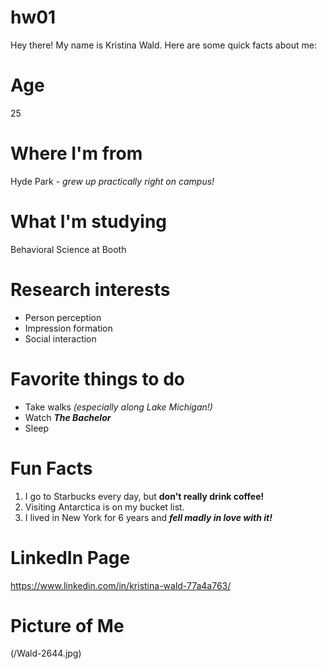 # hw01

Hey there!  My name is Kristina Wald.  Here are some quick facts about me:

# Age
25

# Where I'm from
Hyde Park - *grew up practically right on campus!*

# What I'm studying
Behavioral Science at Booth

# Research interests
* Person perception
* Impression formation
* Social interaction

# Favorite things to do
* Take walks *(especially along Lake Michigan!)*
* Watch _**The Bachelor**_
* Sleep

# Fun Facts
1. I go to Starbucks every day, but **don't really drink coffee!**
1. Visiting Antarctica is on my bucket list.
1. I lived in New York for 6 years and _**fell madly in love with it!**_

# LinkedIn Page
https://www.linkedin.com/in/kristina-wald-77a4a763/

# Picture of Me
(/Wald-2644.jpg)





